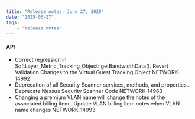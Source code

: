 ```yaml
---
title: "Release notes: June 27, 2025"
date: "2025-06-27"
tags:
    - "release notes"
---
```


#### API

- Correct regression in SoftLayer_Metric_Tracking_Object::getBandwidthData(). Revert Validation Changes to the Virtual Guest Tracking Object NETWORK-14992
- Deprecation of all Security Scanner services, methods, and properties.. Deprecate Nessus Security Scanner Code NETWORK-14963
- Changing a premium VLAN name will change the notes of the associated billing item.. Update VLAN billing item notes when VLAN name changes NETWORK-14993
